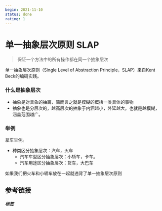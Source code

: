 ```yaml
---
begin: 2021-11-10
status: done
rating: 1
---
```


# 单一抽象层次原则 SLAP

>保证一个方法中的所有操作都在同一个抽象层次

单一抽象层次原则（Single Level of Abstraction Principle，SLAP）来自Kent Beck的编码实践。

### 什么是抽象层次

- 抽象是对具象的抽离，简而言之就是模糊的概括一类具体的事物
- 抽象也是分层次的，越高层次的抽象于内涵越小，外延越大。也就是越模糊，涵盖范围越广。

### 举例

拿车举例。
- 种类区分抽象层次：汽车，火车
	- 汽车车型区分抽象层次：小轿车，卡车。
	- 汽车用途区分抽象层次：货车，大巴车

如果我们把火车和小轿车放在一起就违背了单一抽象层次原则


## 参考链接


##### 标签
